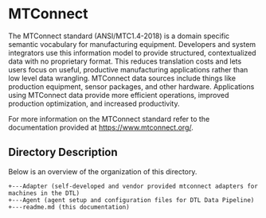 # MTConnect

The MTConnect standard (ANSI/MTC1.4-2018) is a domain specific semantic vocabulary for manufacturing equipment. Developers and system integrators use this information model to provide structured, contextualized data with no proprietary format. This reduces translation costs and lets users focus on useful, productive manufacturing applications rather than low level data wrangling. MTConnect data sources include things like production equipment, sensor packages, and other hardware. Applications using MTConnect data provide more efficient operations, improved production optimization, and increased productivity.

For more information on the MTConnect standard refer to the documentation provided at https://www.mtconnect.org/.

## Directory Description

Below is an overview of the organization of this directory.

```
+---Adapter (self-developed and vendor provided mtconnect adapters for machines in the DTL)
+---Agent (agent setup and configuration files for DTL Data Pipeline)
+---readme.md (this documentation)
```
